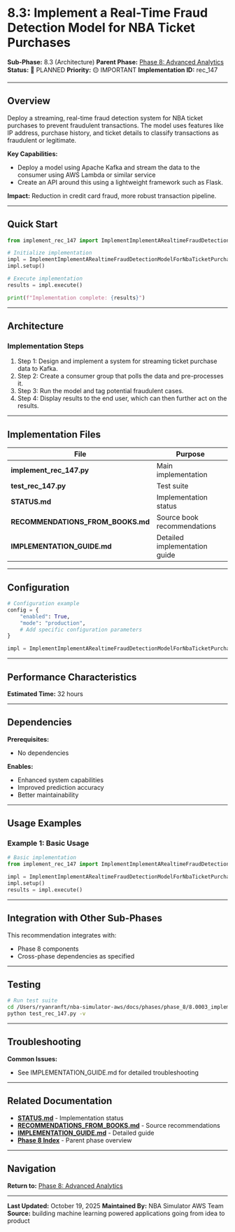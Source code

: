 # 8.3: Implement a Real-Time Fraud Detection Model for NBA Ticket Purchases

**Sub-Phase:** 8.3 (Architecture)
**Parent Phase:** [Phase 8: Advanced Analytics](../PHASE_8_INDEX.md)
**Status:** 🔵 PLANNED
**Priority:** 🟡 IMPORTANT
**Implementation ID:** rec_147

---

## Overview

Deploy a streaming, real-time fraud detection system for NBA ticket purchases to prevent fraudulent transactions. The model uses features like IP address, purchase history, and ticket details to classify transactions as fraudulent or legitimate.

**Key Capabilities:**
- Deploy a model using Apache Kafka and stream the data to the consumer using AWS Lambda or similar service
- Create an API around this using a lightweight framework such as Flask.

**Impact:**
Reduction in credit card fraud, more robust transaction pipeline.

---

## Quick Start

```python
from implement_rec_147 import ImplementImplementARealtimeFraudDetectionModelForNbaTicketPurchases

# Initialize implementation
impl = ImplementImplementARealtimeFraudDetectionModelForNbaTicketPurchases()
impl.setup()

# Execute implementation
results = impl.execute()

print(f"Implementation complete: {results}")
```

---

## Architecture

### Implementation Steps

1. Step 1: Design and implement a system for streaming ticket purchase data to Kafka.
2. Step 2: Create a consumer group that polls the data and pre-processes it.
3. Step 3: Run the model and tag potential fraudulent cases.
4. Step 4: Display results to the end user, which can then further act on the results.

---

## Implementation Files

| File | Purpose |
|------|---------|
| **implement_rec_147.py** | Main implementation |
| **test_rec_147.py** | Test suite |
| **STATUS.md** | Implementation status |
| **RECOMMENDATIONS_FROM_BOOKS.md** | Source book recommendations |
| **IMPLEMENTATION_GUIDE.md** | Detailed implementation guide |

---

## Configuration

```python
# Configuration example
config = {
    "enabled": True,
    "mode": "production",
    # Add specific configuration parameters
}

impl = ImplementImplementARealtimeFraudDetectionModelForNbaTicketPurchases(config=config)
```

---

## Performance Characteristics

**Estimated Time:** 32 hours

---

## Dependencies

**Prerequisites:**
- No dependencies

**Enables:**
- Enhanced system capabilities
- Improved prediction accuracy
- Better maintainability

---

## Usage Examples

### Example 1: Basic Usage

```python
# Basic implementation
from implement_rec_147 import ImplementImplementARealtimeFraudDetectionModelForNbaTicketPurchases

impl = ImplementImplementARealtimeFraudDetectionModelForNbaTicketPurchases()
impl.setup()
results = impl.execute()
```

---

## Integration with Other Sub-Phases

This recommendation integrates with:
- Phase 8 components
- Cross-phase dependencies as specified

---

## Testing

```bash
# Run test suite
cd /Users/ryanranft/nba-simulator-aws/docs/phases/phase_8/8.0003_implement_a_real-time_fraud_detection_model_for_nba_ticket_p
python test_rec_147.py -v
```

---

## Troubleshooting

**Common Issues:**
- See IMPLEMENTATION_GUIDE.md for detailed troubleshooting

---

## Related Documentation

- **[STATUS.md](STATUS.md)** - Implementation status
- **[RECOMMENDATIONS_FROM_BOOKS.md](RECOMMENDATIONS_FROM_BOOKS.md)** - Source recommendations
- **[IMPLEMENTATION_GUIDE.md](IMPLEMENTATION_GUIDE.md)** - Detailed guide
- **[Phase 8 Index](../PHASE_8_INDEX.md)** - Parent phase overview

---

## Navigation

**Return to:** [Phase 8: Advanced Analytics](../PHASE_8_INDEX.md)

---

**Last Updated:** October 19, 2025
**Maintained By:** NBA Simulator AWS Team
**Source:** building machine learning powered applications going from idea to product

